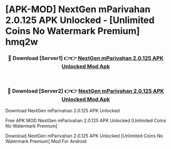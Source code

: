 # [APK-MOD] NextGen mParivahan 2.0.125 APK Unlocked - [Unlimited Coins No Watermark Premium] hmq2w



<div align="center">
<h3>🔴 Download [Server1] 👉👉 <a href="https://momento.my/?title=NextGen_mParivahan_2.0.125_APK_Unlocked">NextGen mParivahan 2.0.125 APK Unlocked Mod Apk</a></h3><br>

<h3>🔴 Download [Server2] 👉👉 <a href="https://momento.my/?title=NextGen_mParivahan_2.0.125_APK_Unlocked">NextGen mParivahan 2.0.125 APK Unlocked Mod Apk</a></h3>
</div>



Download NextGen mParivahan 2.0.125 APK Unlocked 

Free APK MOD NextGen mParivahan 2.0.125 APK Unlocked [Unlimited Coins No Watermark Premium]

Download NextGen mParivahan 2.0.125 APK Unlocked [Unlimited Coins No Watermark Premium] Mod For Android
